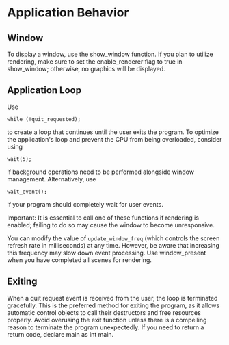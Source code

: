 # Application Behavior

## Window

To display a window, use the show_window function. If you plan to utilize rendering, make sure to set the enable_renderer flag to true in show_window; otherwise, no graphics will be displayed.

## Application Loop

Use
```
while (!quit_requested);
```
to create a loop that continues until the user exits the program. To optimize the application's loop and prevent the CPU from being overloaded, consider using
```
wait(5);
```
if background operations need to be performed alongside window management. Alternatively, use
```
wait_event();
```
if your program should completely wait for user events.

Important: It is essential to call one of these functions if rendering is enabled; failing to do so may cause the window to become unresponsive.

You can modify the value of `update_window_freq` (which controls the screen refresh rate in milliseconds) at any time. However, be aware that increasing this frequency may slow down event processing. Use window_present when you have completed all scenes for rendering.

## Exiting

When a quit request event is received from the user, the loop is terminated gracefully. This is the preferred method for exiting the program, as it allows automatic control objects to call their destructors and free resources properly. Avoid overusing the exit function unless there is a compelling reason to terminate the program unexpectedly. If you need to return a return code, declare main as int main.

